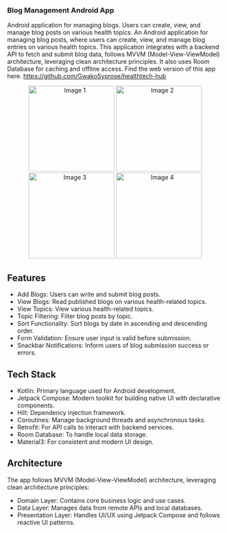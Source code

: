 ### Blog Management Android App
Android application for managing blogs. Users can create, view, and manage blog posts on various health topics.
An Android application for managing blog posts, where users can create, view, and manage blog entries on various health topics.
This application integrates with a backend API to fetch and submit blog data, follows MVVM (Model-View-ViewModel) architecture, leveraging clean architecture principles. It also uses Room Database for caching and offline access.
Find the web version of this app here. https://github.com/GwakoSyprose/healthtech-hub

<p align="center">
  <img src="https://github.com/user-attachments/assets/c8560a14-f846-4f19-bf51-11e7bd4e718b" alt="Image 1" width="200"/>
  <img src="https://github.com/user-attachments/assets/d789c8cc-24d1-4a6a-a6b7-05ed8bd25b87" alt="Image 2" width="200"/>
  <img src="https://github.com/user-attachments/assets/3b9a6ee7-f9b4-4255-a995-256fe88d6ac0" alt="Image 3" width="200"/>
  <img src="https://github.com/user-attachments/assets/69ae583b-28d3-4514-8bf0-05789d891759" alt="Image 4" width="200"/>
</p>


## Features
- Add Blogs: Users can write and submit blog posts.
- View Blogs: Read published blogs on various health-related topics.
- View Topics: View various health-related topics.
- Topic Filtering: Filter blog posts by topic.
- Sort Functionality: Sort blogs by date in ascending and descending order.
- Form Validation: Ensure user input is valid before submission.
- Snackbar Notifications: Inform users of blog submission success or errors.
  
## Tech Stack
- Kotlin: Primary language used for Android development.
- Jetpack Compose: Modern toolkit for building native UI with declarative components.
- Hilt: Dependency injection framework.
- Coroutines: Manage background threads and asynchronous tasks.
- Retrofit: For API calls to interact with backend services.
- Room Database: To handle local data storage.
- Material3: For consistent and modern UI design.

## Architecture
The app follows MVVM (Model-View-ViewModel) architecture, leveraging clean architecture principles:

- Domain Layer: Contains core business logic and use cases.
- Data Layer: Manages data from remote APIs and local databases.
- Presentation Layer:  Handles UI/UX using Jetpack Compose and follows reactive UI patterns.


